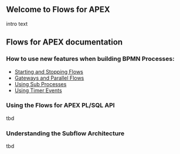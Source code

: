## Welcome to Flows for APEX

intro text

## Flows for APEX documentation

### How to use new features when building BPMN Processes:

- [Starting and Stopping Flows](StartingAndStoppingFlows.md)
- [Gateways and Parallel Flows](GatewaysAndParallelFlows.md)
- [Using Sub Processes](SubProcesses.md)
- [Using Timer Events](TimerEvents.md)

### Using the Flows for APEX PL/SQL API

tbd

### Understanding the Subflow Architecture

tbd
